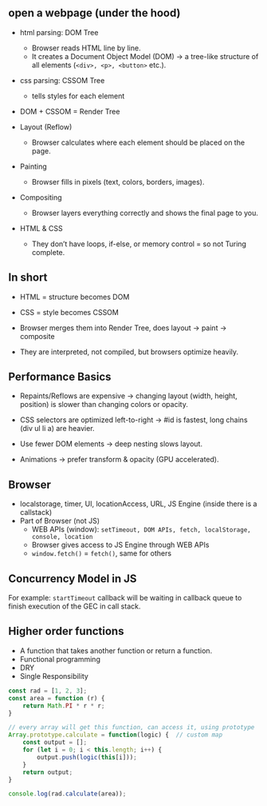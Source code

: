 ## open a webpage (under the hood)
- html parsing: DOM Tree
    - Browser reads HTML line by line.
    - It creates a Document Object Model (DOM) → a tree-like structure of all elements (`<div>, <p>, <button>` etc.).
- css parsing: CSSOM Tree
    - tells styles for each element
- DOM + CSSOM = Render Tree
- Layout (Reflow)
    - Browser calculates where each element should be placed on the page.
- Painting
    - Browser fills in pixels (text, colors, borders, images).

- Compositing
    - Browser layers everything correctly and shows the final page to you.

- HTML & CSS
    - They don’t have loops, if-else, or memory control = so not Turing complete.

## In short
- HTML = structure becomes DOM

- CSS = style becomes CSSOM

- Browser merges them into Render Tree, does layout → paint → composite

- They are interpreted, not compiled, but browsers optimize heavily.

## Performance Basics

- Repaints/Reflows are expensive → changing layout (width, height, position) is slower than changing colors or opacity.

- CSS selectors are optimized left-to-right → #id is fastest, long chains (div ul li a) are heavier.

- Use fewer DOM elements → deep nesting slows layout.

- Animations → prefer transform & opacity (GPU accelerated).

## Browser
- localstorage, timer, UI, locationAccess, URL, JS Engine (inside there is a callstack)
- Part of Browser (not JS)
    - WEB APIs (window): `setTimeout, DOM APIs, fetch, localStorage, console, location`
    - Browser gives access to JS Engine through WEB APIs
    - `window.fetch()` = `fetch()`, same for others

## Concurrency Model in JS
For example: `startTimeout` callback will be waiting in callback queue to finish execution of the GEC in call stack.

## Higher order functions
- A function that takes another function or return a function.
- Functional programming
- DRY
- Single Responsibility
```js
const rad = [1, 2, 3];
const area = function (r) {
    return Math.PI * r * r;
}

// every array will get this function, can access it, using prototype
Array.prototype.calculate = function(logic) {  // custom map
    const output = [];
    for (let i = 0; i < this.length; i++) {
        output.push(logic(this[i]));
    }
    return output;
}

console.log(rad.calculate(area));
```